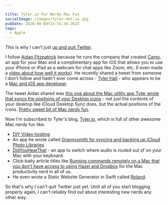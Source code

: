 ```yaml
---

title: Tyler.io For Nerdy Mac Fun
socialImage: /images/tyler-dot-io.jpg
pubDate: 2020-08-04T15:53:34.362Z
tags:
  - Apple
---
```

This is why I can't just [up and quit Twitter](https://twitter.com/iChris/status/1290647830953156614).

I follow [Aidan Fitzpatrick](https://twitter.com/afit) because he runs the company that created [Camo](https://reincubate.com/camo/), an app for your Mac and a complimentary app for iOS that allows you to use your iPhone or iPad as a webcam for chat apps like Zoom, etc. (I even made a [video about how well it works](https://www.youtube.com/watch?v=LtAfNo_5Y5w)). He recently shared a tweet from someone I don't follow and hadn't ever come across - [Tyler Hall](https://twitter.com/tylerhall) - who appears to be a [Mac and iOS app developer](https://clickontyler.com/).

The tweet Aidan shared was [this one about the Mac utility app Tyler wrote that syncs the positions of your Desktop icons](https://twitter.com/tylerhall/status/1289822258014203905) - not just the contents of your desktop like iCloud Desktop Sync does, but the actual positions of the icons. [Pretty sweet bit of Mac nerdy fun](https://tyler.io/jigsaw-visually-sync-your-mac-desktop/).

Now I'm subscribed to Tyler's blog, [Tyler.io](https://tyler.io/), which is full of other awesome Mac nerdy fun like:

* [DIY Video hosting](https://tyler.io/diy-video-hosting/)
* An app he wrote called [Grannysmith for syncing and backing up iCloud Photo Libraries](https://tyler.io/grannysmith/)
* [DidYouHearThat](https://tyler.io/do-you-hear-that/) - an app to switch where audio is routed out of on your Mac with your keyboard.
* Click-baity article titles like [Running commands remotely on a Mac that you don't have access to using Hazel and Dropbox](https://tyler.io/running-commands-remotely-on-a-mac-that-you-dont-have-access-to-using-hazel-and-dropbox/) for the Mac productivity nerd in all of us.
* He even wrote a Static Website Generator in Swift called [Roland](https://tyler.io/roland-static-website-generator-swift/).

So that's why I can't quit Twitter just yet. Until all of you start blogging properly again, I can't reliably find out about interesting new nerds any other way.